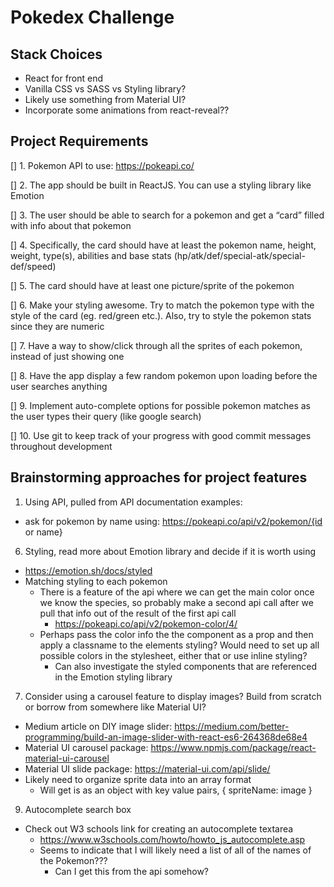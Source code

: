 # Pokedex Challenge 

## Stack Choices
- React for front end
- Vanilla CSS vs SASS vs Styling library?
- Likely use something from Material UI? 
- Incorporate some animations from react-reveal??

## Project Requirements
[] 1. Pokemon API to use: https://pokeapi.co/  

[] 2. The app should be built in ReactJS. You can use a styling library like Emotion  

[] 3. The user should be able to search for a pokemon and get a “card” filled with info  about that pokemon  

[] 4. Specifically, the card should have at least the pokemon name, height, weight, type(s), abilities and base stats (hp/atk/def/special-atk/special-def/speed)  

[] 5. The card should have at least one picture/sprite of the pokemon  

[] 6. Make your styling awesome. Try to match the pokemon type with the style of the card (eg. red/green etc.). Also, try to style the pokemon stats since they are numeric  

[] 7. Have a way to show/click through all the sprites of each pokemon, instead of just showing one  

[] 8. Have the app display a few random pokemon upon loading before the user searches anything  

[] 9. Implement auto-complete options for possible pokemon matches as the user types their query (like google search)  

[] 10. Use git to keep track of your progress with good commit messages throughout development  


## Brainstorming approaches for project features 
1. Using API, pulled from API documentation examples: 
  * ask for pokemon by name using:  https://pokeapi.co/api/v2/pokemon/{id or name}

6. Styling, read more about Emotion library and decide if it is worth using
  * https://emotion.sh/docs/styled
  * Matching styling to each pokemon  
    * There is a feature of the api where we can get the main color once we know the species, so probably make a second api call after we pull that info out of the result of the first api call 
      * https://pokeapi.co/api/v2/pokemon-color/4/
    * Perhaps pass the color info the the component as a prop and then apply a classname to the elements styling? Would need to set up all possible colors in the stylesheet, either that or use inline styling? 
      * Can also investigate the styled components that are referenced in the Emotion styling library

7. Consider using a carousel feature to display images? Build from scratch or borrow from somewhere like Material UI? 
  * Medium article on DIY image slider: https://medium.com/better-programming/build-an-image-slider-with-react-es6-264368de68e4
  *  Material UI carousel package: https://www.npmjs.com/package/react-material-ui-carousel
  * Material UI slide package: https://material-ui.com/api/slide/
  * Likely need to organize sprite data into an array format
      * Will get is as an object with key value pairs, { spriteName: image }

9. Autocomplete search box
  * Check out W3 schools link for creating an autocomplete textarea
    * https://www.w3schools.com/howto/howto_js_autocomplete.asp
    * Seems to indicate that I will likely need a list of all of the names of the Pokemon???
      * Can I get this from the api somehow? 